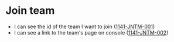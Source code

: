 # Join team

- I can see the id of the team I want to join (<a name="1141-JNTM-001" href="#1141-JNTM-001">1141-JNTM-001</a>)
- I can see a link to the team's page on console (<a name="1141-JNTM-002" href="#1141-JNTM-002">1141-JNTM-002</a>)
